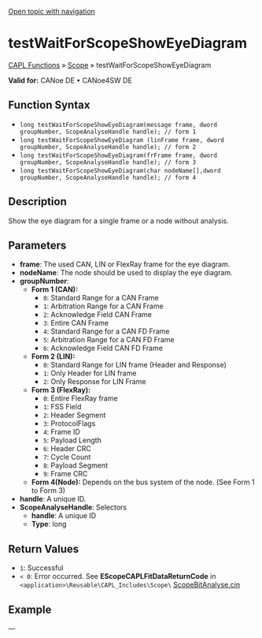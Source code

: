[Open topic with navigation](../../../../../CANoeDEFamily.htm#Topics/CAPLFunctions/Test/Functions/CAPLfunctionTestWaitForScopeShowEyeDiagram.md)

# testWaitForScopeShowEyeDiagram

[CAPL Functions](../../CAPLfunctions.md) » [Scope](../../Scope/CAPLfunctionsScopeOverview.md) » testWaitForScopeShowEyeDiagram

**Valid for:** CANoe DE • CANoe4SW DE

## Function Syntax

- `long testWaitForScopeShowEyeDiagram(message frame, dword groupNumber, ScopeAnalyseHandle handle); // form 1`
- `long testWaitForScopeShowEyeDiagram (linFrame frame, dword groupNumber, ScopeAnalyseHandle handle); // form 2`
- `long testWaitForScopeShowEyeDiagram(frFrame frame, dword groupNumber, ScopeAnalyseHandle handle); // form 3`
- `long testWaitForScopeShowEyeDiagram(char nodeName[],dword groupNumber, ScopeAnalyseHandle handle); // form 4`

## Description

Show the eye diagram for a single frame or a node without analysis.

## Parameters

- **frame**: The used CAN, LIN or FlexRay frame for the eye diagram.
- **nodeName**: The node should be used to display the eye diagram.
- **groupNumber**:
  - **Form 1 (CAN):**
    - `0`: Standard Range for a CAN Frame
    - `1`: Arbitration Range for a CAN Frame
    - `2`: Acknowledge Field CAN Frame
    - `3`: Entire CAN Frame
    - `4`: Standard Range for a CAN FD Frame
    - `5`: Arbitration Range for a CAN FD Frame
    - `6`: Acknowledge Field CAN FD Frame
  - **Form 2 (LIN):**
    - `0`: Standard Range for LIN frame (Header and Response)
    - `1`: Only Header for LIN frame
    - `2`: Only Response for LIN Frame
  - **Form 3 (FlexRay):**
    - `0`: Entire FlexRay frame
    - `1`: FSS Field
    - `2`: Header Segment
    - `3`: ProtocolFlags
    - `4`: Frame ID
    - `5`: Payload Length
    - `6`: Header CRC
    - `7`: Cycle Count
    - `8`: Payload Segment
    - `9`: Frame CRC
  - **Form 4(Node):** Depends on the bus system of the node. (See Form 1 to Form 3)
- **handle**: A unique ID.
- **ScopeAnalyseHandle**: Selectors
  - **handle**: A unique ID
  - **Type**: long

## Return Values

- `1`: Successful
- `< 0`: Error occurred. See **EScopeCAPLFitDataReturnCode** in `<application>\Reusable\CAPL_Includes\Scope\` [ScopeBitAnalyse.cin](javascript:startDemoLoader('Reusable\\CAPL_Includes\\Scope'))

## Example

—
